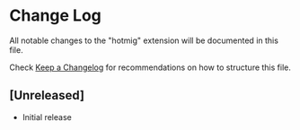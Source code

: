 # Change Log

All notable changes to the "hotmig" extension will be documented in this file.

Check [Keep a Changelog](http://keepachangelog.com/) for recommendations on how to structure this file.

## [Unreleased]

- Initial release